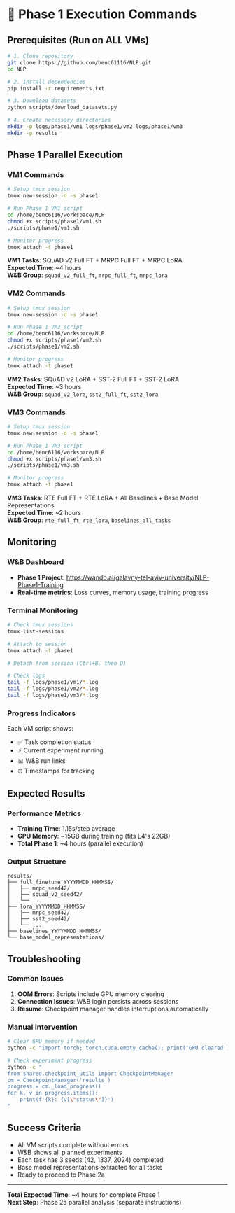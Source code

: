 # 🚀 Phase 1 Execution Commands

## Prerequisites (Run on ALL VMs)

```bash
# 1. Clone repository
git clone https://github.com/benc61116/NLP.git
cd NLP

# 2. Install dependencies
pip install -r requirements.txt

# 3. Download datasets
python scripts/download_datasets.py

# 4. Create necessary directories
mkdir -p logs/phase1/vm1 logs/phase1/vm2 logs/phase1/vm3
mkdir -p results
```

## Phase 1 Parallel Execution

### VM1 Commands
```bash
# Setup tmux session
tmux new-session -d -s phase1

# Run Phase 1 VM1 script
cd /home/benc6116/workspace/NLP
chmod +x scripts/phase1/vm1.sh
./scripts/phase1/vm1.sh

# Monitor progress
tmux attach -t phase1
```

**VM1 Tasks**: SQuAD v2 Full FT + MRPC Full FT + MRPC LoRA  
**Expected Time**: ~4 hours  
**W&B Group**: `squad_v2_full_ft`, `mrpc_full_ft`, `mrpc_lora`

### VM2 Commands
```bash
# Setup tmux session
tmux new-session -d -s phase1

# Run Phase 1 VM2 script
cd /home/benc6116/workspace/NLP
chmod +x scripts/phase1/vm2.sh
./scripts/phase1/vm2.sh

# Monitor progress
tmux attach -t phase1
```

**VM2 Tasks**: SQuAD v2 LoRA + SST-2 Full FT + SST-2 LoRA  
**Expected Time**: ~3 hours  
**W&B Group**: `squad_v2_lora`, `sst2_full_ft`, `sst2_lora`

### VM3 Commands
```bash
# Setup tmux session
tmux new-session -d -s phase1

# Run Phase 1 VM3 script
cd /home/benc6116/workspace/NLP
chmod +x scripts/phase1/vm3.sh
./scripts/phase1/vm3.sh

# Monitor progress
tmux attach -t phase1
```

**VM3 Tasks**: RTE Full FT + RTE LoRA + All Baselines + Base Model Representations  
**Expected Time**: ~2 hours  
**W&B Group**: `rte_full_ft`, `rte_lora`, `baselines_all_tasks`

## Monitoring

### W&B Dashboard
- **Phase 1 Project**: https://wandb.ai/galavny-tel-aviv-university/NLP-Phase1-Training
- **Real-time metrics**: Loss curves, memory usage, training progress

### Terminal Monitoring
```bash
# Check tmux sessions
tmux list-sessions

# Attach to session
tmux attach -t phase1

# Detach from session (Ctrl+B, then D)

# Check logs
tail -f logs/phase1/vm1/*.log
tail -f logs/phase1/vm2/*.log  
tail -f logs/phase1/vm3/*.log
```

### Progress Indicators
Each VM script shows:
- ✅ Task completion status
- ⚡ Current experiment running
- 📊 W&B run links
- ⏰ Timestamps for tracking

## Expected Results

### Performance Metrics
- **Training Time**: 1.15s/step average
- **GPU Memory**: ~15GB during training (fits L4's 22GB)
- **Total Phase 1**: ~4 hours (parallel execution)

### Output Structure
```
results/
├── full_finetune_YYYYMMDD_HHMMSS/
│   ├── mrpc_seed42/
│   ├── squad_v2_seed42/
│   └── ...
├── lora_YYYYMMDD_HHMMSS/
│   ├── mrpc_seed42/
│   ├── sst2_seed42/
│   └── ...
├── baselines_YYYYMMDD_HHMMSS/
└── base_model_representations/
```

## Troubleshooting

### Common Issues
1. **OOM Errors**: Scripts include GPU memory clearing
2. **Connection Issues**: W&B login persists across sessions
3. **Resume**: Checkpoint manager handles interruptions automatically

### Manual Intervention
```bash
# Clear GPU memory if needed
python -c "import torch; torch.cuda.empty_cache(); print('GPU cleared')"

# Check experiment progress
python -c "
from shared.checkpoint_utils import CheckpointManager
cm = CheckpointManager('results')
progress = cm._load_progress()
for k, v in progress.items():
    print(f'{k}: {v[\"status\"]}')
"
```

## Success Criteria
- All VM scripts complete without errors
- W&B shows all planned experiments
- Each task has 3 seeds (42, 1337, 2024) completed
- Base model representations extracted for all tasks
- Ready to proceed to Phase 2a

---
**Total Expected Time**: ~4 hours for complete Phase 1  
**Next Step**: Phase 2a parallel analysis (separate instructions)
